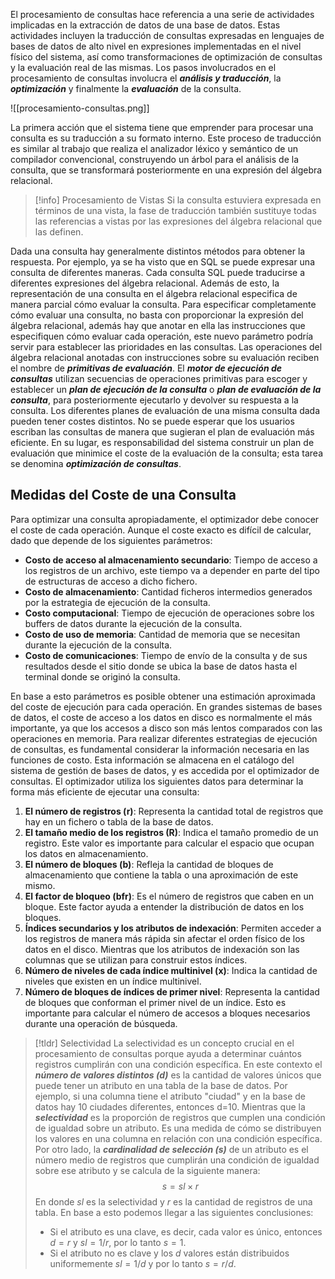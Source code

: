 El procesamiento de consultas hace referencia a una serie de actividades implicadas en la extracción de datos de una base de datos. Estas actividades incluyen la traducción de consultas expresadas en lenguajes de bases de datos de alto nivel en expresiones implementadas en el nivel físico del sistema, así como transformaciones de optimización de consultas y la evaluación real de las mismas. Los pasos involucrados en el procesamiento de consultas involucra el ***análisis y traducción***, la ***optimización*** y finalmente la ***evaluación*** de la consulta.

![[procesamiento-consultas.png]]

La primera acción que el sistema tiene que emprender para procesar una consulta es su traducción a su formato interno. Este proceso de traducción es similar al trabajo que realiza el analizador léxico y semántico de un compilador convencional, construyendo un árbol para el análisis de la consulta, que se transformará posteriormente en una expresión del álgebra relacional.

>[!info] Procesamiento de Vistas
>Si la consulta estuviera expresada en términos de una vista, la fase de traducción también sustituye todas las referencias a vistas por las expresiones del álgebra relacional que las definen.

Dada una consulta hay generalmente distintos métodos para obtener la respuesta. Por ejemplo, ya se ha visto que en SQL se puede expresar una consulta de diferentes maneras. Cada consulta SQL puede traducirse a diferentes expresiones del álgebra relacional. Además de esto, la representación de una consulta en el álgebra relacional especifica de manera parcial cómo evaluar la consulta.
Para especificar completamente cómo evaluar una consulta, no basta con proporcionar la expresión del álgebra relacional, además hay que anotar en ella las instrucciones que especifiquen cómo evaluar cada operación, este nuevo parámetro podría servir para establecer las prioridades en las consultas.
Las operaciones del álgebra relacional anotadas con instrucciones sobre su evaluación reciben el nombre de ***primitivas de evaluación***. El ***motor de ejecución de consultas*** utilizan secuencias de operaciones primitivas para escoger y establecer un ***plan de ejecución de la consulta*** o ***plan de evaluación de la consulta***, para posteriormente ejecutarlo y devolver su respuesta a la consulta.
Los diferentes planes de evaluación de una misma consulta dada pueden tener costes distintos. No se puede esperar que los usuarios escriban las consultas de manera que sugieran el plan de evaluación más eficiente. En su lugar, es responsabilidad del sistema construir un plan de evaluación que minimice el coste de la evaluación de la consulta; esta tarea se denomina ***optimización de consultas***.

## Medidas del Coste de una Consulta

Para optimizar una consulta apropiadamente, el optimizador debe conocer el coste de cada operación. Aunque el coste exacto es difícil de calcular, dado que depende de los siguientes parámetros:

- **Costo de acceso al almacenamiento secundario**: Tiempo de acceso a los registros de un archivo, este tiempo va a depender en parte del tipo de estructuras de acceso a dicho fichero.
- **Costo de almacenamiento**: Cantidad ficheros intermedios generados por la estrategia de ejecución de la consulta.
- **Costo computacional**: Tiempo de ejecución de operaciones sobre los buffers de datos durante la ejecución de la consulta.
- **Costo de uso de memoria**: Cantidad de memoria que se necesitan durante la ejecución de la consulta.
- **Costo de comunicaciones**: Tiempo de envío de la consulta y de sus resultados desde el sitio donde se ubica la base de datos hasta el terminal donde se originó la consulta.

En base a esto parámetros es posible obtener una estimación aproximada del coste de ejecución para cada operación. En grandes sistemas de bases de datos, el coste de acceso a los datos en disco es normalmente el más importante, ya que los accesos a disco son más lentos comparados con las operaciones en memoria.
Para realizar diferentes estrategias de ejecución de consultas, es fundamental considerar la información necesaria en las funciones de costo. Esta información se almacena en el catálogo del sistema de gestión de bases de datos, y es accedida por el optimizador de consultas. El optimizador utiliza los siguientes datos para determinar la forma más eficiente de ejecutar una consulta:

1. **El número de registros (r)**: Representa la cantidad total de registros que hay en un fichero o tabla de la base de datos.
2. **El tamaño medio de los registros (R)**: Indica el tamaño promedio de un registro. Este valor es importante para calcular el espacio que ocupan los datos en almacenamiento.
3. **El número de bloques (b)**: Refleja la cantidad de bloques de almacenamiento que contiene la tabla o una aproximación de este mismo.
4. **El factor de bloqueo (bfr)**: Es el número de registros que caben en un bloque. Este factor ayuda a entender la distribución de datos en los bloques.
5. **Índices secundarios y los atributos de indexación**: Permiten acceder a los registros de manera más rápida sin afectar el orden físico de los datos en el disco. Mientras que los atributos de indexación son las columnas que se utilizan para construir estos índices.
6. **Número de niveles de cada índice multinivel (x)**: Indica la cantidad de niveles que existen en un índice multinivel.
7. **Número de bloques de índices de primer nivel**: Representa la cantidad de bloques que conforman el primer nivel de un índice. Esto es importante para calcular el número de accesos a bloques necesarios durante una operación de búsqueda.

>[!tldr] Selectividad
>La selectividad es un concepto crucial en el procesamiento de consultas porque ayuda a determinar cuántos registros cumplirán con una condición específica. 
>En este contexto el ***número de valores distintos (d)*** es la cantidad de valores únicos que puede tener un atributo en una tabla de la base de datos. Por ejemplo, si una columna tiene el atributo "ciudad" y en la base de datos hay 10 ciudades diferentes, entonces d=10. Mientras que la ***selectividad*** es la proporción de registros que cumplen una condición de igualdad sobre un atributo. Es una medida de cómo se distribuyen los valores en una columna en relación con una condición específica. Por otro lado, la ***cardinalidad de selección (s)*** de un atributo es el número medio de registros que cumplirán una condición de igualdad sobre ese atributo y se calcula de la siguiente manera:
>$$s = sl \times r$$
>En donde $sl$ es la selectividad y $r$ es la cantidad de registros de una tabla. En base a esto podemos llegar a las siguientes conclusiones:
>- Si el atributo es una clave, es decir, cada valor es único, entonces $d = r$ y $sl = 1/r$, por lo tanto $s = 1$.
>- Si el atributo no es clave y los $d$ valores están distribuidos uniformemente $sl = 1 / d$ y por lo tanto $s = r/d$.


